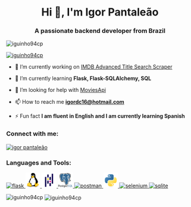 <h1 align="center">Hi 👋, I'm Igor Pantaleão</h1>
<h3 align="center">A passionate backend developer from Brazil</h3>

<p align="left"> <img src="https://komarev.com/ghpvc/?username=iguinho94cp&label=Profile%20views&color=0e75b6&style=flat" alt="iguinho94cp" /> </p>

<p align="left"> <a href="https://github.com/ryo-ma/github-profile-trophy"><img src="https://github-profile-trophy.vercel.app/?username=iguinho94cp" alt="iguinho94cp" /></a> </p>

- 🔭 I’m currently working on [IMDB Advanced Title Search Scraper](https://github.com/Iguinho94CP/imdb_scraper)

- 🌱 I’m currently learning **Flask, Flask-SQLAlchemy, SQL**

- 🤝 I’m looking for help with [MoviesApi](https://github.com/Iguinho94CP/imdb_scraper/tree/main/imdb/moviesApi)

- 📫 How to reach me **igordc16@hotmail.com**

- ⚡ Fun fact **I am fluent in English and I am currently learning Spanish**

<h3 align="left">Connect with me:</h3>
<p align="left">
<a href="https://linkedin.com/in/igor-pantaleao" target="blank"><img align="center" src="https://raw.githubusercontent.com/rahuldkjain/github-profile-readme-generator/master/src/images/icons/Social/linked-in-alt.svg" alt="igor pantaleão" height="30" width="40" /></a>
</p>

<h3 align="left">Languages and Tools:</h3>
<p align="left"> <a href="https://flask.palletsprojects.com/" target="_blank" rel="noreferrer"> <img src="https://www.vectorlogo.zone/logos/pocoo_flask/pocoo_flask-icon.svg" alt="flask" width="40" height="40"/> </a> <a href="https://www.linux.org/" target="_blank" rel="noreferrer"> <img src="https://raw.githubusercontent.com/devicons/devicon/master/icons/linux/linux-original.svg" alt="linux" width="40" height="40"/> </a> <a href="https://pandas.pydata.org/" target="_blank" rel="noreferrer"> <img src="https://raw.githubusercontent.com/devicons/devicon/2ae2a900d2f041da66e950e4d48052658d850630/icons/pandas/pandas-original.svg" alt="pandas" width="40" height="40"/> </a> <a href="https://www.postgresql.org" target="_blank" rel="noreferrer"> <img src="https://raw.githubusercontent.com/devicons/devicon/master/icons/postgresql/postgresql-original-wordmark.svg" alt="postgresql" width="40" height="40"/> </a> <a href="https://postman.com" target="_blank" rel="noreferrer"> <img src="https://www.vectorlogo.zone/logos/getpostman/getpostman-icon.svg" alt="postman" width="40" height="40"/> </a> <a href="https://www.python.org" target="_blank" rel="noreferrer"> <img src="https://raw.githubusercontent.com/devicons/devicon/master/icons/python/python-original.svg" alt="python" width="40" height="40"/> </a> <a href="https://www.selenium.dev" target="_blank" rel="noreferrer"> <img src="https://raw.githubusercontent.com/detain/svg-logos/780f25886640cef088af994181646db2f6b1a3f8/svg/selenium-logo.svg" alt="selenium" width="40" height="40"/> </a> <a href="https://www.sqlite.org/" target="_blank" rel="noreferrer"> <img src="https://www.vectorlogo.zone/logos/sqlite/sqlite-icon.svg" alt="sqlite" width="40" height="40"/> </a> </p>

<p><img align="left" src="https://github-readme-stats.vercel.app/api/top-langs?username=iguinho94cp&show_icons=true&locale=en&layout=compact" alt="iguinho94cp" /></p>

<p>&nbsp;<img align="center" src="https://github-readme-stats.vercel.app/api?username=iguinho94cp&show_icons=true&locale=en" alt="iguinho94cp" /></p>
